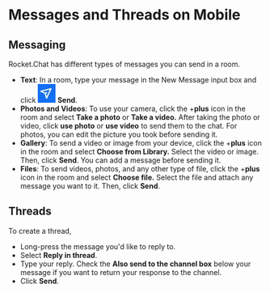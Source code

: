 # Messages and Threads on Mobile

## Messaging

Rocket.Chat has different types of messages you can send in a room.&#x20;

* **Text**: In a room, type your message in the New Message input box and click <img src="../../.gitbook/assets/save-icon.jpg" alt="" data-size="line"> **Send**.
* **Photos and Videos**: To use your camera, click the +**plus** icon in the room and select **Take a photo** or **Take a video.** After taking the photo or video, click **use photo** or **use video** to send them to the chat. For photos, you can edit the picture you took before sending it.
* **Gallery**: To send a video or image from your device, click the +**plus** icon in the room and select **Choose from Library.** Select the video or image. Then, click **Send**. You can add a message before sending it.
* **Files**: To send videos, photos, and any other type of file, click the +**plus** icon in the room and select **Choose file.** Select the file and attach any message you want to it. Then, click **Send**.

## **Threads**

To create a thread,

* Long-press the message you'd like to reply to.
* Select **Reply in thread**.
* Type your reply. Check the **Also send to the channel box** below your message if you want to return your response to the channel.
* Click **Send**.
